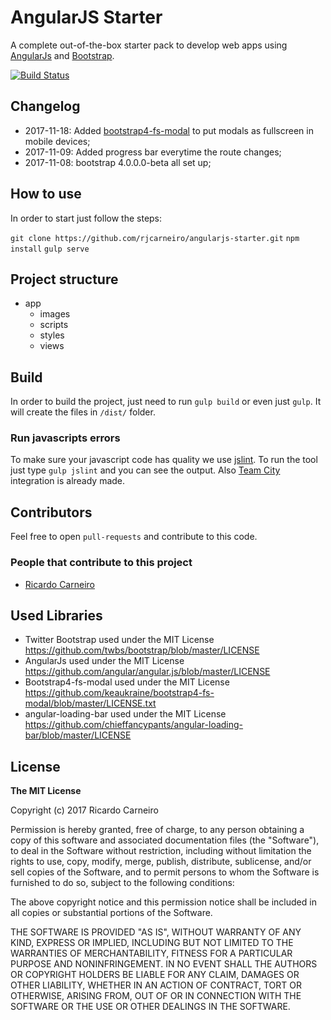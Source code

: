 # AngularJS Starter
A complete out-of-the-box starter pack to develop web apps using [AngularJs](https://angularjs.org/) and [Bootstrap](http://getbootstrap.com/).

[![Build Status](https://travis-ci.org/rjcarneiro/angularjs-starter.svg?branch=master)](https://travis-ci.org/rjcarneiro/angularjs-starter)

## Changelog

- 2017-11-18: Added [bootstrap4-fs-modal](https://github.com/keaukraine/bootstrap4-fs-modal) to put modals as fullscreen in mobile devices;
- 2017-11-09: Added progress bar everytime the route changes;
- 2017-11-08: bootstrap 4.0.0.0-beta all set up;

## How to use

In order to start just follow the steps:

   `git clone https://github.com/rjcarneiro/angularjs-starter.git`
   `npm install`
   `gulp serve`

## Project structure

- app
  - images
  - scripts
  - styles
  - views

## Build
In order to build the project, just need to run `gulp build` or even just `gulp`. It will create the files in `/dist/` folder.

### Run javascripts errors
To make sure your javascript code has quality we use [jslint](http://www.jslint.com/). To run the tool just type `gulp jslint` and you can see the output. Also [Team City](https://www.jetbrains.com/teamcity/) integration is already made.  

## Contributors
Feel free to open `pull-requests` and contribute to this code.

### People that contribute to this project
- [Ricardo Carneiro](https://github.com/rjcarneiro)

## Used Libraries
* Twitter Bootstrap used under the MIT License https://github.com/twbs/bootstrap/blob/master/LICENSE
* AngularJs used under the MIT License https://github.com/angular/angular.js/blob/master/LICENSE
* Bootstrap4-fs-modal used under the MIT License https://github.com/keaukraine/bootstrap4-fs-modal/blob/master/LICENSE.txt
* angular-loading-bar used under the MIT License https://github.com/chieffancypants/angular-loading-bar/blob/master/LICENSE

## License

**The MIT License**

Copyright (c) 2017 Ricardo Carneiro

Permission is hereby granted, free of charge, to any person obtaining a copy of this software and associated documentation files (the "Software"), to deal in the Software without restriction, including without limitation the rights to use, copy, modify, merge, publish, distribute, sublicense, and/or sell copies of the Software, and to permit persons to whom the Software is furnished to do so, subject to the following conditions:

The above copyright notice and this permission notice shall be included in all copies or substantial portions of the Software.

THE SOFTWARE IS PROVIDED "AS IS", WITHOUT WARRANTY OF ANY KIND, EXPRESS OR IMPLIED, INCLUDING BUT NOT LIMITED TO THE WARRANTIES OF MERCHANTABILITY, FITNESS FOR A PARTICULAR PURPOSE AND NONINFRINGEMENT. IN NO EVENT SHALL THE AUTHORS OR COPYRIGHT HOLDERS BE LIABLE FOR ANY CLAIM, DAMAGES OR OTHER LIABILITY, WHETHER IN AN ACTION OF CONTRACT, TORT OR OTHERWISE, ARISING FROM, OUT OF OR IN CONNECTION WITH THE SOFTWARE OR THE USE OR OTHER DEALINGS IN THE SOFTWARE.